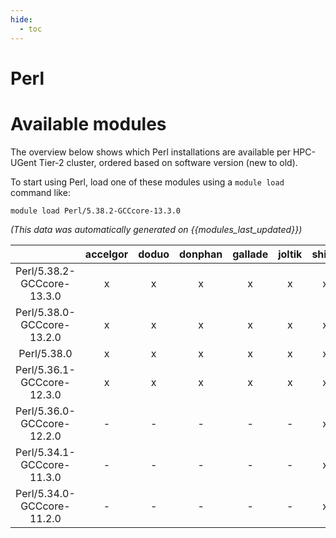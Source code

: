 ```yaml
---
hide:
  - toc
---
```


Perl
====

# Available modules


The overview below shows which Perl installations are available per HPC-UGent Tier-2 cluster, ordered based on software version (new to old).

To start using Perl, load one of these modules using a `module load` command like:

```shell
module load Perl/5.38.2-GCCcore-13.3.0
```

*(This data was automatically generated on {{modules_last_updated}})*  

| |accelgor|doduo|donphan|gallade|joltik|shinx|
| :---: | :---: | :---: | :---: | :---: | :---: | :---: |
|Perl/5.38.2-GCCcore-13.3.0|x|x|x|x|x|x|
|Perl/5.38.0-GCCcore-13.2.0|x|x|x|x|x|x|
|Perl/5.38.0|x|x|x|x|x|x|
|Perl/5.36.1-GCCcore-12.3.0|x|x|x|x|x|x|
|Perl/5.36.0-GCCcore-12.2.0|-|-|-|-|-|x|
|Perl/5.34.1-GCCcore-11.3.0|-|-|-|-|-|x|
|Perl/5.34.0-GCCcore-11.2.0|-|-|-|-|-|x|
